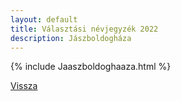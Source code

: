 ```yaml
---
layout: default
title: Választási névjegyzék 2022
description: Jászboldogháza
---
```


{% include Jaaszboldoghaaza.html %}

[Vissza](./)